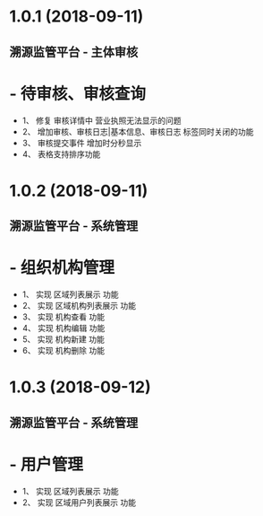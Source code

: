# 1.0.1 (2018-09-11)

## 溯源监管平台 - 主体审核

# - 待审核、审核查询

* 1、 修复 审核详情中 营业执照无法显示的问题
* 2、 增加审核、审核日志|基本信息、审核日志 标签同时关闭的功能
* 3、 审核提交事件 增加时分秒显示
* 4、 表格支持排序功能

# 1.0.2 (2018-09-11)

## 溯源监管平台 - 系统管理

# - 组织机构管理

* 1、 实现 区域列表展示 功能
* 2、 实现 区域机构列表展示 功能
* 3、 实现 机构查看 功能
* 4、 实现 机构编辑 功能
* 5、 实现 机构新建 功能
* 6、 实现 机构删除 功能

# 1.0.3 (2018-09-12)

## 溯源监管平台 - 系统管理

# - 用户管理

* 1、 实现 区域列表展示 功能
* 2、 实现 区域用户列表展示 功能